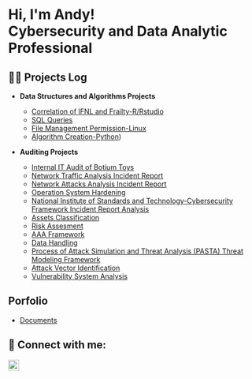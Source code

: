 <h1>Hi, I'm Andy! <br/> Cybersecurity and Data Analytic Professional</a></h1>

<h2>👨‍💻 Projects Log</h2>

- <b>Data Structures and Algorithms Projects </b>
  - [Correlation of IFNL and Frailty-R/Rstudio](https://github.com/malikaii99/Correlation-of-IFNL-and-Frailty-Research-Project/blob/main/README.md)
  - [SQL Queries](https://github.com/malikaii99/SQL-Queries-Practice)
  - [File Management Permission-Linux](https://github.com/malikaii99/File-Management-Permission-Linux)
  - [Algorithm Creation-Python](https://github.com/malikaii99/Algorithm-Creation-Python/blob/main/README.md))
 
  
-  <b>Auditing Projects </b>
   - [Internal IT Audit of Botium Toys](https://github.com/malikaii99/Security-Audit-Botium-Toys)
   - [Network Traffic Analysis Incident Report](https://github.com/malikaii99/Network-Traffic-Analysis-Incident-Report)
   - [Network Attacks Analysis Incident Report](https://github.com/malikaii99/Analyzing-Network-Attacks-Incident-Report)
   - [Operation System Hardening](https://github.com/malikaii99/Operation-System-Hardening-Practice)
   - [National Institute of Standards and Technology-Cybersecurity Framework Incident Report Analysis](https://github.com/malikaii99/National-Institute-of-Standards-and-Technology-Cybersecurity-Framework-Incident-Report-Analysis)
   - [Assets Classification](https://github.com/malikaii99/Assets-Classification)
   - [Risk Assesment](https://github.com/malikaii99/Risk-Assestment)
   - [AAA Framework](https://github.com/malikaii99/Authentication-Authorization-Accounting--AAA--Framework)
   - [Data Handling](https://github.com/malikaii99/Data-Handling)
   - [Process of Attack Simulation and Threat Analysis (PASTA) Threat Modeling Framework](https://github.com/malikaii99/PASTA-Framework_Threat-Modeling/tree/main)
   - [Attack Vector Identification](https://github.com/malikaii99/Attack-Vector-Identification)
   - [Vulnerability System Analysis](https://github.com/malikaii99/Vulnerability-System-Analysis)


<h2> Porfolio </h2>

- [Documents](https://github.com/malikaii99/Porfolio-Documents/tree/Documents)


<h2> 🤳 Connect with me:</h2>

[<img align="left" alt="AndyMalikAfrifa | LinkedIn" width="22px" src="https://cdn.jsdelivr.net/npm/simple-icons@v3/icons/linkedin.svg" />][linkedin]

[linkedin]: https://linkedin.com/in/theafrifaam





